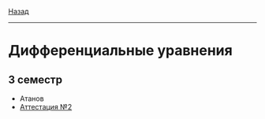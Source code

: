 [Назад](../README.md)
***
# Дифференциальные уравнения
## 3 семестр
+ Атанов
 + [Аттестация №2](diffur-pr-att-2-fact.md)
